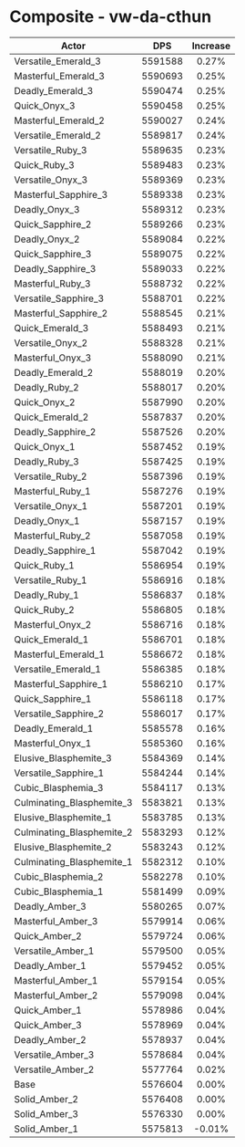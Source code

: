 # Composite - vw-da-cthun
| Actor | DPS | Increase |
|---|:---:|:---:|
|Versatile_Emerald_3|5591588|0.27%|
|Masterful_Emerald_3|5590693|0.25%|
|Deadly_Emerald_3|5590474|0.25%|
|Quick_Onyx_3|5590458|0.25%|
|Masterful_Emerald_2|5590027|0.24%|
|Versatile_Emerald_2|5589817|0.24%|
|Versatile_Ruby_3|5589635|0.23%|
|Quick_Ruby_3|5589483|0.23%|
|Versatile_Onyx_3|5589369|0.23%|
|Masterful_Sapphire_3|5589338|0.23%|
|Deadly_Onyx_3|5589312|0.23%|
|Quick_Sapphire_2|5589266|0.23%|
|Deadly_Onyx_2|5589084|0.22%|
|Quick_Sapphire_3|5589075|0.22%|
|Deadly_Sapphire_3|5589033|0.22%|
|Masterful_Ruby_3|5588732|0.22%|
|Versatile_Sapphire_3|5588701|0.22%|
|Masterful_Sapphire_2|5588545|0.21%|
|Quick_Emerald_3|5588493|0.21%|
|Versatile_Onyx_2|5588328|0.21%|
|Masterful_Onyx_3|5588090|0.21%|
|Deadly_Emerald_2|5588019|0.20%|
|Deadly_Ruby_2|5588017|0.20%|
|Quick_Onyx_2|5587990|0.20%|
|Quick_Emerald_2|5587837|0.20%|
|Deadly_Sapphire_2|5587526|0.20%|
|Quick_Onyx_1|5587452|0.19%|
|Deadly_Ruby_3|5587425|0.19%|
|Versatile_Ruby_2|5587396|0.19%|
|Masterful_Ruby_1|5587276|0.19%|
|Versatile_Onyx_1|5587201|0.19%|
|Deadly_Onyx_1|5587157|0.19%|
|Masterful_Ruby_2|5587058|0.19%|
|Deadly_Sapphire_1|5587042|0.19%|
|Quick_Ruby_1|5586954|0.19%|
|Versatile_Ruby_1|5586916|0.18%|
|Deadly_Ruby_1|5586837|0.18%|
|Quick_Ruby_2|5586805|0.18%|
|Masterful_Onyx_2|5586716|0.18%|
|Quick_Emerald_1|5586701|0.18%|
|Masterful_Emerald_1|5586672|0.18%|
|Versatile_Emerald_1|5586385|0.18%|
|Masterful_Sapphire_1|5586210|0.17%|
|Quick_Sapphire_1|5586118|0.17%|
|Versatile_Sapphire_2|5586017|0.17%|
|Deadly_Emerald_1|5585578|0.16%|
|Masterful_Onyx_1|5585360|0.16%|
|Elusive_Blasphemite_3|5584369|0.14%|
|Versatile_Sapphire_1|5584244|0.14%|
|Cubic_Blasphemia_3|5584117|0.13%|
|Culminating_Blasphemite_3|5583821|0.13%|
|Elusive_Blasphemite_1|5583785|0.13%|
|Culminating_Blasphemite_2|5583293|0.12%|
|Elusive_Blasphemite_2|5583243|0.12%|
|Culminating_Blasphemite_1|5582312|0.10%|
|Cubic_Blasphemia_2|5582278|0.10%|
|Cubic_Blasphemia_1|5581499|0.09%|
|Deadly_Amber_3|5580265|0.07%|
|Masterful_Amber_3|5579914|0.06%|
|Quick_Amber_2|5579724|0.06%|
|Versatile_Amber_1|5579500|0.05%|
|Deadly_Amber_1|5579452|0.05%|
|Masterful_Amber_1|5579154|0.05%|
|Masterful_Amber_2|5579098|0.04%|
|Quick_Amber_1|5578986|0.04%|
|Quick_Amber_3|5578969|0.04%|
|Deadly_Amber_2|5578937|0.04%|
|Versatile_Amber_3|5578684|0.04%|
|Versatile_Amber_2|5577764|0.02%|
|Base|5576604|0.00%|
|Solid_Amber_2|5576408|0.00%|
|Solid_Amber_3|5576330|0.00%|
|Solid_Amber_1|5575813|-0.01%|
